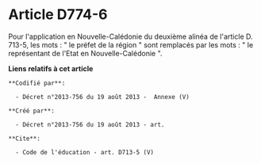 # Article D774-6

Pour l'application en Nouvelle-Calédonie du deuxième alinéa de l'article D. 713-5, les mots : " le préfet de la région " sont
remplacés par les mots : " le représentant de l'Etat en Nouvelle-Calédonie ".

**Liens relatifs à cet article**

	**Codifié par**:

	  - Décret n°2013-756 du 19 août 2013 -  Annexe (V)

	**Créé par**:

	  - Décret n°2013-756 du 19 août 2013 - art.

	**Cite**:

	  - Code de l'éducation - art. D713-5 (V)

